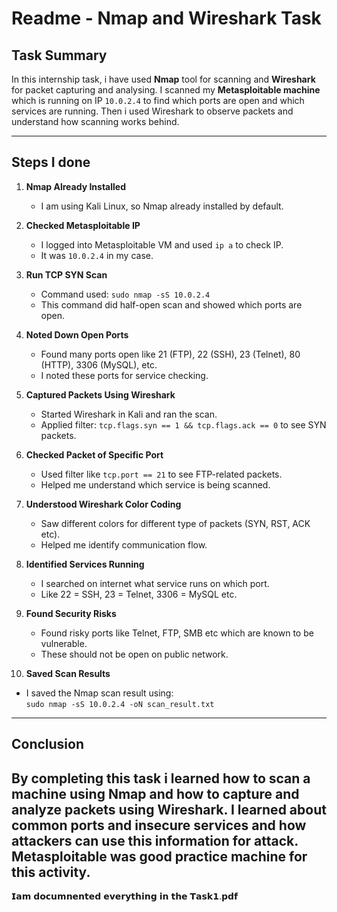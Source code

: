 # Readme - Nmap and Wireshark Task

## Task Summary

In this internship task, i have used **Nmap** tool for scanning and **Wireshark** for packet capturing and analysing. I scanned my **Metasploitable machine** which is running on IP `10.0.2.4` to find which ports are open and which services are running. Then i used Wireshark to observe packets and understand how scanning works behind.

---

## Steps I done

1. **Nmap Already Installed**  
   - I am using Kali Linux, so Nmap already installed by default.

2. **Checked Metasploitable IP**  
   - I logged into Metasploitable VM and used `ip a` to check IP.  
   - It was `10.0.2.4` in my case.

3. **Run TCP SYN Scan**  
   - Command used: `sudo nmap -sS 10.0.2.4`  
   - This command did half-open scan and showed which ports are open.

4. **Noted Down Open Ports**  
   - Found many ports open like 21 (FTP), 22 (SSH), 23 (Telnet), 80 (HTTP), 3306 (MySQL), etc.  
   - I noted these ports for service checking.

5. **Captured Packets Using Wireshark**  
   - Started Wireshark in Kali and ran the scan.  
   - Applied filter: `tcp.flags.syn == 1 && tcp.flags.ack == 0` to see SYN packets.

6. **Checked Packet of Specific Port**  
   - Used filter like `tcp.port == 21` to see FTP-related packets.  
   - Helped me understand which service is being scanned.

7. **Understood Wireshark Color Coding**  
   - Saw different colors for different type of packets (SYN, RST, ACK etc).  
   - Helped me identify communication flow.

8. **Identified Services Running**  
   - I searched on internet what service runs on which port.  
   - Like 22 = SSH, 23 = Telnet, 3306 = MySQL etc.

9. **Found Security Risks**  
   - Found risky ports like Telnet, FTP, SMB etc which are known to be vulnerable.  
   - These should not be open on public network.

10. **Saved Scan Results**  
   - I saved the Nmap scan result using:  
     `sudo nmap -sS 10.0.2.4 -oN scan_result.txt`

---

## Conclusion

By completing this task i learned how to scan a machine using Nmap and how to capture and analyze packets using Wireshark. I learned about common ports and insecure services and how attackers can use this information for attack. Metasploitable was good practice machine for this activity.
---

𝗜𝗮𝗺 𝗱𝗼𝗰𝘂𝗺𝗻𝗲𝗻𝘁𝗲𝗱 𝗲𝘃𝗲𝗿𝘆𝘁𝗵𝗶𝗻𝗴 𝗶𝗻 𝘁𝗵𝗲 𝗧𝗮𝘀𝗸𝟭.𝗽𝗱𝗳

